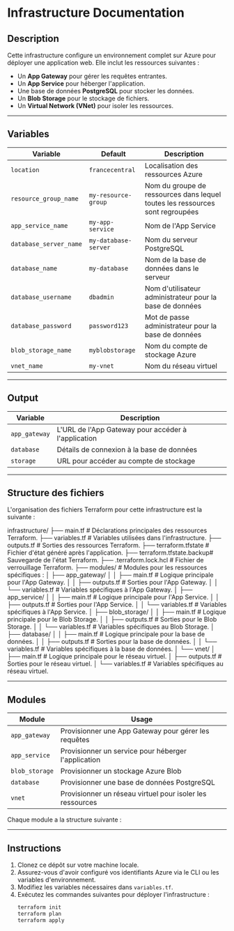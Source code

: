 # Infrastructure Documentation

## Description

Cette infrastructure configure un environnement complet sur Azure pour déployer une application web. Elle inclut les ressources suivantes :

- Un **App Gateway** pour gérer les requêtes entrantes.
- Un **App Service** pour héberger l'application.
- Une base de données **PostgreSQL** pour stocker les données.
- Un **Blob Storage** pour le stockage de fichiers.
- Un **Virtual Network (VNet)** pour isoler les ressources.

---

## Variables

| Variable                     | Default                         | Description                                                          |
|------------------------------|---------------------------------|----------------------------------------------------------------------|
| `location`                   | `francecentral`                | Localisation des ressources Azure                                   |
| `resource_group_name`        | `my-resource-group`            | Nom du groupe de ressources dans lequel toutes les ressources sont regroupées |
| `app_service_name`           | `my-app-service`               | Nom de l'App Service                                                |
| `database_server_name`       | `my-database-server`           | Nom du serveur PostgreSQL                                           |
| `database_name`              | `my-database`                  | Nom de la base de données dans le serveur                           |
| `database_username`          | `dbadmin`                      | Nom d'utilisateur administrateur pour la base de données            |
| `database_password`          | `password123`                  | Mot de passe administrateur pour la base de données                 |
| `blob_storage_name`          | `myblobstorage`                | Nom du compte de stockage Azure                                     |
| `vnet_name`                  | `my-vnet`                      | Nom du réseau virtuel                                               |

---

## Output

| Variable      | Description                                                 |
|---------------|-------------------------------------------------------------|
| `app_gateway` | L'URL de l'App Gateway pour accéder à l'application         |
| `database`    | Détails de connexion à la base de données                  |
| `storage`     | URL pour accéder au compte de stockage                     |

---

## Structure des fichiers

L'organisation des fichiers Terraform pour cette infrastructure est la suivante :

infrastructure/ ├── main.tf # Déclarations principales des ressources Terraform. ├── variables.tf # Variables utilisées dans l'infrastructure. ├── outputs.tf # Sorties des ressources Terraform. ├── terraform.tfstate # Fichier d'état généré après l'application. ├── terraform.tfstate.backup# Sauvegarde de l'état Terraform. ├── .terraform.lock.hcl # Fichier de verrouillage Terraform. ├── modules/ # Modules pour les ressources spécifiques : │ ├── app_gateway/ │ │ ├── main.tf # Logique principale pour l'App Gateway. │ │ ├── outputs.tf # Sorties pour l'App Gateway. │ │ └── variables.tf # Variables spécifiques à l'App Gateway. │ ├── app_service/ │ │ ├── main.tf # Logique principale pour l'App Service. │ │ ├── outputs.tf # Sorties pour l'App Service. │ │ └── variables.tf # Variables spécifiques à l'App Service. │ ├── blob_storage/ │ │ ├── main.tf # Logique principale pour le Blob Storage. │ │ ├── outputs.tf # Sorties pour le Blob Storage. │ │ └── variables.tf # Variables spécifiques au Blob Storage. │ ├── database/ │ │ ├── main.tf # Logique principale pour la base de données. │ │ ├── outputs.tf # Sorties pour la base de données. │ │ └── variables.tf # Variables spécifiques à la base de données. │ └── vnet/ │ ├── main.tf # Logique principale pour le réseau virtuel. │ ├── outputs.tf # Sorties pour le réseau virtuel. │ └── variables.tf # Variables spécifiques au réseau virtuel.

---

## Modules

| Module         | Usage                                              |
|----------------|----------------------------------------------------|
| `app_gateway`  | Provisionner une App Gateway pour gérer les requêtes |
| `app_service`  | Provisionner un service pour héberger l'application |
| `blob_storage` | Provisionner un stockage Azure Blob                |
| `database`     | Provisionner une base de données PostgreSQL        |
| `vnet`         | Provisionner un réseau virtuel pour isoler les ressources |

Chaque module a la structure suivante :


---

## Instructions

1. Clonez ce dépôt sur votre machine locale.
2. Assurez-vous d'avoir configuré vos identifiants Azure via le CLI ou les variables d'environnement.
3. Modifiez les variables nécessaires dans `variables.tf`.
4. Exécutez les commandes suivantes pour déployer l'infrastructure :
   ```bash
   terraform init
   terraform plan
   terraform apply
